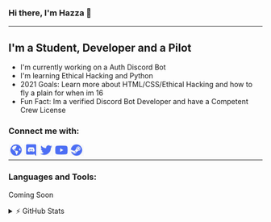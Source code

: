 ### Hi there, I'm Hazza 👋

---

## I'm a Student, Developer and a Pilot

- I'm currently working on a Auth Discord Bot
- I'm learning Ethical Hacking and Python
- 2021 Goals: Learn more about HTML/CSS/Ethical Hacking and how to fly a plain for when im 16
- Fun Fact: Im a verified Discord Bot Developer and have a Competent Crew License

### Connect me with:

[<img align="left" alt="Hazza.tech" width="30px" src="./website.png" />][website]
[<img align="left" alt="Hazza | Discord" width="30px" src="./discord.png" />][discord]
[<img align="left" alt="Hazza | Twitter" width="30px" src="./twitter.png" />][twitter]
[<img align="left" alt="Hazza | Youtube" width="30px" src="./youtube.png" />][youtube]
[<img align="left" alt="Hazza | Steam" width="30px" src="./steam.png" />][steam]

<!-- a -->

<br />

---

### Languages and Tools:

Coming Soon


<details>
  <summary>⚡ GitHub Stats</summary>

  <img align="left" alt="Hazza's GitHub Stats" src="https://github-readme-stats.vercel.app/api?username=hazza88&show_icons=true&theme=radical&hide_border=true" />

</details>

[website]: https://hazza.tech
[discord]: https://discord.com/users/564778729902178305
[twitter]: https://twitter.com/Hazza88
[youtube]: https://www.youtube.com/channel/UCW3gvwastn2NKh0vLlmymuA
[steam]: https://steamcommunity.com/profiles/76561198995931789
